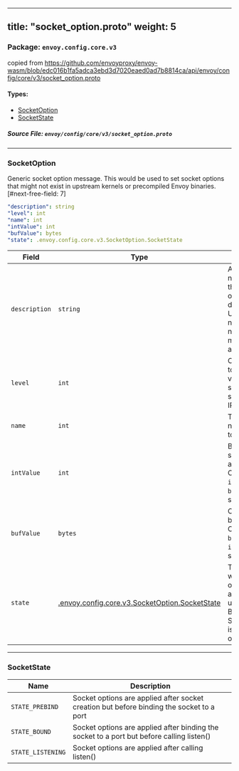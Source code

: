 
---
title: "socket_option.proto"
weight: 5
---

<!-- Code generated by solo-kit. DO NOT EDIT. -->


### Package: `envoy.config.core.v3`  
copied from https://github.com/envoyproxy/envoy-wasm/blob/edc016b1fa5adca3ebd3d7020eaed0ad7b8814ca/api/envoy/config/core/v3/socket_option.proto


 
#### Types:


- [SocketOption](#socketoption)
- [SocketState](#socketstate)
  



##### Source File: `envoy/config/core/v3/socket_option.proto`





---
### SocketOption

 
Generic socket option message. This would be used to set socket options that
might not exist in upstream kernels or precompiled Envoy binaries.
[#next-free-field: 7]

```yaml
"description": string
"level": int
"name": int
"intValue": int
"bufValue": bytes
"state": .envoy.config.core.v3.SocketOption.SocketState

```

| Field | Type | Description | Default |
| ----- | ---- | ----------- |----------- | 
| `description` | `string` | An optional name to give this socket option for debugging, etc. Uniqueness is not required and no special meaning is assumed. |  |
| `level` | `int` | Corresponding to the level value passed to setsockopt, such as IPPROTO_TCP. |  |
| `name` | `int` | The numeric name as passed to setsockopt. |  |
| `intValue` | `int` | Because many sockopts take an int value. Only one of `intValue` or `bufValue` can be set. |  |
| `bufValue` | `bytes` | Otherwise it's a byte buffer. Only one of `bufValue` or `intValue` can be set. |  |
| `state` | [.envoy.config.core.v3.SocketOption.SocketState](../socket_option.proto.sk/#socketstate) | The state in which the option will be applied. When used in BindConfig STATE_PREBIND is currently the only valid value. |  |




---
### SocketState



| Name | Description |
| ----- | ----------- | 
| `STATE_PREBIND` | Socket options are applied after socket creation but before binding the socket to a port |
| `STATE_BOUND` | Socket options are applied after binding the socket to a port but before calling listen() |
| `STATE_LISTENING` | Socket options are applied after calling listen() |





<!-- Start of HubSpot Embed Code -->
<script type="text/javascript" id="hs-script-loader" async defer src="//js.hs-scripts.com/5130874.js"></script>
<!-- End of HubSpot Embed Code -->
